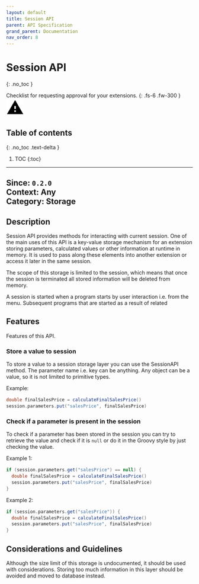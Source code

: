 ```yaml
---
layout: default
title: Session API
parent: API Specification
grand_parent: Documentation
nav_order: 8
---
```


# Session API
{: .no_toc }

Checklist for requesting approval for your extensions.
{: .fs-6 .fw-300 }
![](/assets/images/warning-24px.svg)

## Table of contents
{: .no_toc .text-delta }

1. TOC
{:toc}

---

**Since**: `0.2.0`  
**Context**: Any  
**Category**: Storage  
---
## Description
Session API provides methods for interacting with current session. One of the main uses of this API is a key-value 
storage mechanism for an extension storing parameters, calculated values or other information at runtime in memory. It is used to 
pass along these elements into another extension or access it later in the same session.

The scope of this storage is limited to the session, which means that once the session is terminated all stored
information will be deleted from memory.

A session is started when a program starts by user interaction i.e. from the menu. Subsequent programs that are started
as a result of related 

## Features

Features of this API.

### Store a value to session
To store a value to a session storage layer you can use the SessionAPI method. The parameter name i.e. key can be
anything. Any object can be a value, so it is not limited to primitive types.

Example:
```groovy
double finalSalesPrice = calculateFinalSalesPrice()
session.parameters.put("salesPrice", finalSalesPrice)
```

### Check if a parameter is present in the session
To check if a parameter has been stored in the session you can try to retrieve the value and check if it is `null` or do
it in the Groovy style by just checking the value.

Example 1:
```groovy
if (session.parameters.get("salesPrice") == null) {
  double finalSalesPrice = calculateFinalSalesPrice()
  session.parameters.put("salesPrice", finalSalesPrice)
}
```

Example 2:
```groovy
if (session.parameters.get("salesPrice")) {
  double finalSalesPrice = calculateFinalSalesPrice()
  session.parameters.put("salesPrice", finalSalesPrice)
}
```

## Considerations and Guidelines
Although the size limit of this storage is undocumented, it should be used with considerations. Storing too much
information in this layer should be avoided and moved to database instead.
